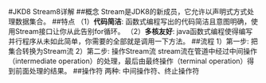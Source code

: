 #JKD8 Stream8详解
##概念
    Stream是JDK8的新成员，它允许以声明式方式处理数据集合。
##特点
  （1）<b>代码简洁</b>: 函数式编程写出的代码简洁且意图明确，使用Stream接口让你从此告别for循环。
  （2）<b>多核友好</b>: java函数式编程使得编写并行程序从未如此简单，你需要的全部就是调用一下方法。
##流程
    1）第一步: 把集合转换为Stream流
    2）第二步: 操作Stream流
    stream流在管道中经过中间操作（intermediate operation）的处理，最后由最终操作（terminal operation）得到前面处理的结果。
##操作符
    两种: 中间操作符、终止操作符
